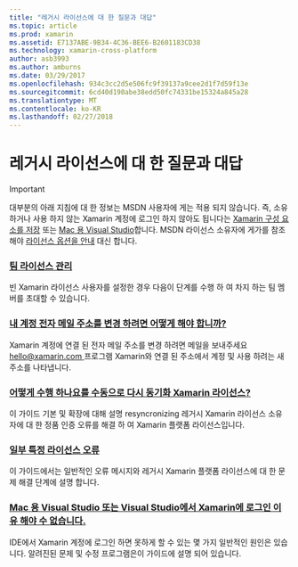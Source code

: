 ```yaml
---
title: "레거시 라이선스에 대 한 질문과 대답"
ms.topic: article
ms.prod: xamarin
ms.assetid: E7137ABE-9B34-4C36-BEE6-B2601183CD38
ms.technology: xamarin-cross-platform
author: asb3993
ms.author: amburns
ms.date: 03/29/2017
ms.openlocfilehash: 934c3cc2d5e506fc9f39137a9cee2d1f7d59f13e
ms.sourcegitcommit: 6cd40d190abe38edd50fc74331be15324a845a28
ms.translationtype: MT
ms.contentlocale: ko-KR
ms.lasthandoff: 02/27/2018
---
```

# <a name="legacy-license-frequently-asked-questions"></a>레거시 라이선스에 대 한 질문과 대답

> [!IMPORTANT]
> 대부분의 아래 지침에 대 한 정보는 MSDN 사용자에 게는 적용 되지 않습니다. 즉, 소유 하거나 사용 하지 않는 Xamarin 계정에 로그인 하지 않아도 됩니다는 [Xamarin 구성 요소를 저장](https://components.xamarin.com/) 또는 [Mac 용 Visual Studio](~/cross-platform/get-started/requirements.md)합니다. MSDN 라이선스 소유자에 게가를 참조 해야 [라이선스 옵션을 안내](~/cross-platform/get-started/requirements.md) 대신 합니다.


### <a name="team-license-managementteam-managementmd"></a>[팀 라이선스 관리](team-management.md)
빈 Xamarin 라이선스 사용자를 설정한 경우 다음이 단계를 수행 하 여 차지 하는 팀 멤버를 초대할 수 있습니다.

### <a name="how-do-i-change-my-accounts-email-addresschange-emailmd"></a>[내 계정 전자 메일 주소를 변경 하려면 어떻게 해야 합니까?](change-email.md)
Xamarin 계정에 연결 된 전자 메일 주소를 변경 하려면 메일을 보내주세요 [ hello@xamarin.com ](mailto:hello@xamarin.com) 프로그램 Xamarin와 연결 된 주소에서 계정 및 사용 하려는 새 주소를 나타냅니다. 

### <a name="how-do-i-manually-resynchronize-xamarin-licensesresync-licensesmd"></a>[어떻게 수행 하나요를 수동으로 다시 동기화 Xamarin 라이선스?](resync-licenses.md)
이 가이드 기본 및 확장에 대해 설명 resyncronizing 레거시 Xamarin 라이선스 소유자에 대 한 정품 인증 오류를 해결 하 여 Xamarin 플랫폼 라이선스입니다.

### <a name="some-specific-licensing-errorslicensing-errorsmd"></a>[일부 특정 라이선스 오류](licensing-errors.md)
이 가이드에서는 일반적인 오류 메시지와 레거시 Xamarin 플랫폼 라이선스에 대 한 문제 해결 단계에 설명 합니다.

### <a name="why-cant-i-log-into-xamarin-in-visual-studio-or-visual-studio-for-maclogin-troubleshootingmd"></a>[Mac 용 Visual Studio 또는 Visual Studio에서 Xamarin에 로그인 이유 해야 수 없습니다.](login-troubleshooting.md)
IDE에서 Xamarin 계정에 로그인 하면 못하게 할 수 있는 몇 가지 일반적인 원인은 있습니다. 알려진된 문제 및 수정 프로그램은이 가이드에 설명 되어 있습니다.
